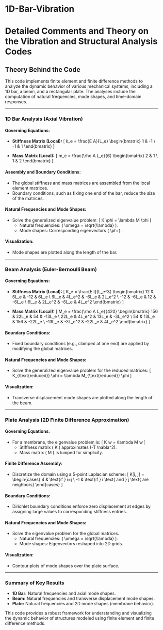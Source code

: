# 1D-Bar-Vibration

# Detailed Comments and Theory on the Vibration and Structural Analysis Codes

## Theory Behind the Code

This code implements finite element and finite difference methods to analyze the dynamic behavior of various mechanical systems, including a 1D bar, a beam, and a rectangular plate. The analyses include the computation of natural frequencies, mode shapes, and time-domain responses.

---

### 1D Bar Analysis (Axial Vibration)

#### Governing Equations:
- **Stiffness Matrix (Local):**
  \[
  k_e = \frac{E A}{L_e} \begin{bmatrix}
  1 & -1 \\
  -1 & 1
  \end{bmatrix}
  \]

- **Mass Matrix (Local):**
  \[
  m_e = \frac{\rho A L_e}{6} \begin{bmatrix}
  2 & 1 \\
  1 & 2
  \end{bmatrix}
  \]

#### Assembly and Boundary Conditions:
- The global stiffness and mass matrices are assembled from the local element matrices.
- Boundary conditions, such as fixing one end of the bar, reduce the size of the matrices.

#### Natural Frequencies and Mode Shapes:
- Solve the generalized eigenvalue problem:
  \[
  K \phi = \lambda M \phi
  \]
  - Natural frequencies: \( \omega = \sqrt{\lambda} \).
  - Mode shapes: Corresponding eigenvectors \( \phi \).

#### Visualization:
- Mode shapes are plotted along the length of the bar.

---

### Beam Analysis (Euler-Bernoulli Beam)

#### Governing Equations:
- **Stiffness Matrix (Local):**
  \[
  K_e = \frac{E I}{L_e^3} \begin{bmatrix}
  12 & 6L_e & -12 & 6L_e \\
  6L_e & 4L_e^2 & -6L_e & 2L_e^2 \\
  -12 & -6L_e & 12 & -6L_e \\
  6L_e & 2L_e^2 & -6L_e & 4L_e^2
  \end{bmatrix}
  \]

- **Mass Matrix (Local):**
  \[
  M_e = \frac{\rho A L_e}{420} \begin{bmatrix}
  156 & 22L_e & 54 & -13L_e \\
  22L_e & 4L_e^2 & 13L_e & -3L_e^2 \\
  54 & 13L_e & 156 & -22L_e \\
  -13L_e & -3L_e^2 & -22L_e & 4L_e^2
  \end{bmatrix}
  \]

#### Boundary Conditions:
- Fixed boundary conditions (e.g., clamped at one end) are applied by modifying the global matrices.

#### Natural Frequencies and Mode Shapes:
- Solve the generalized eigenvalue problem for the reduced matrices:
  \[
  K_{\text{reduced}} \phi = \lambda M_{\text{reduced}} \phi
  \]

#### Visualization:
- Transverse displacement mode shapes are plotted along the length of the beam.

---

### Plate Analysis (2D Finite Difference Approximation)

#### Governing Equations:
- For a membrane, the eigenvalue problem is:
  \[
  K w = \lambda M w
  \]
  - Stiffness matrix \( K \) approximates \(-T \nabla^2\).
  - Mass matrix \( M \) is lumped for simplicity.

#### Finite Difference Assembly:
- Discretize the domain using a 5-point Laplacian scheme:
  \[
  K[i, j] = \begin{cases}
  4 & \text{if } i=j \\
  -1 & \text{if } i \text{ and } j \text{ are neighbors}
  \end{cases}
  \]

#### Boundary Conditions:
- Dirichlet boundary conditions enforce zero displacement at edges by assigning large values to corresponding stiffness entries.

#### Natural Frequencies and Mode Shapes:
- Solve the eigenvalue problem for the global matrices.
  - Natural frequencies: \( \omega = \sqrt{\lambda} \).
  - Mode shapes: Eigenvectors reshaped into 2D grids.

#### Visualization:
- Contour plots of mode shapes over the plate surface.

---

### Summary of Key Results
- **1D Bar:** Natural frequencies and axial mode shapes.
- **Beam:** Natural frequencies and transverse displacement mode shapes.
- **Plate:** Natural frequencies and 2D mode shapes (membrane behavior).

This code provides a robust framework for understanding and visualizing the dynamic behavior of structures modeled using finite element and finite difference methods.
